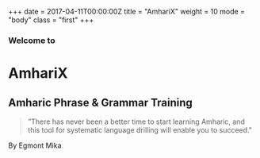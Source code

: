 +++
date = 2017-04-11T00:00:00Z
title = "AmhariX"
weight = 10
mode = "body"
class = "first"
+++
### Welcome to
# AmhariX
## Amharic Phrase & Grammar Training

> ”There has never been a better time to start learning Amharic, and this tool for systematic language drilling will enable you to succeed."

By Egmont Mika
